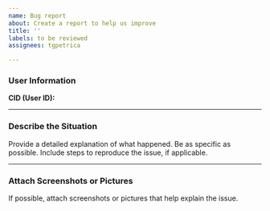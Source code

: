 ```yaml
---
name: Bug report
about: Create a report to help us improve
title: ''
labels: to be reviewed
assignees: tgpetrica

---
```


### **User Information**
**CID (User ID):**
<!-- Enter your CID (user ID) here -->

---

### **Describe the Situation**
Provide a detailed explanation of what happened. Be as specific as possible. Include steps to reproduce the issue, if applicable.

---

### **Attach Screenshots or Pictures**
If possible, attach screenshots or pictures that help explain the issue.
